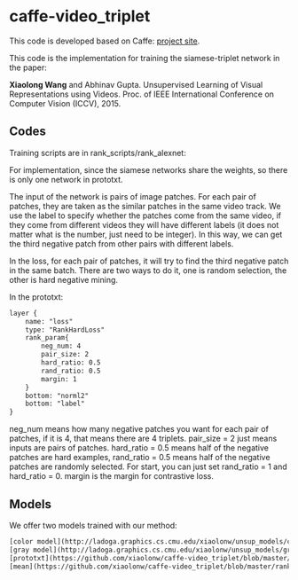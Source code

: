 
# caffe-video_triplet

This code is developed based on Caffe: [project site](http://caffe.berkeleyvision.org).

This code is the implementation for training the siamese-triplet network in the paper:

**Xiaolong Wang** and Abhinav Gupta. Unsupervised Learning of Visual Representations using Videos. Proc. of IEEE International Conference on Computer Vision (ICCV), 2015. 

Codes
----

Training scripts are in rank_scripts/rank_alexnet: 

For implementation, since the siamese networks share the weights, so there is only one network in prototxt. 

The input of the network is pairs of image patches. For each pair of patches, they are taken as the similar patches in the same video track. We use the label to specify whether the patches come from the same video, if they come from different videos they will have different labels (it does not matter what is the number, just need to be integer). In this way, we can get the third negative patch from other pairs with different labels. 

In the loss, for each pair of patches, it will try to find the third negative patch in the same batch. There are two ways to do it, one is random selection, the other is hard negative mining. 

In the prototxt: 

```txt
layer {		
	name: "loss"	
	type: "RankHardLoss" 	
	rank_param{		
		neg_num: 4	
		pair_size: 2 	
		hard_ratio: 0.5 	
		rand_ratio: 0.5 	
		margin: 1 	
	} 	
	bottom: "norml2" 	
	bottom: "label" 	
}
```

neg_num means how many negative patches you want for each pair of patches, if it is 4, that means there are 4 triplets. pair_size = 2 just means inputs are pairs of patches. hard_ratio = 0.5 means half of the negative patches are hard examples, rand_ratio = 0.5 means half of the negative patches are randomly selected. For start, you can just set rand_ratio = 1 and hard_ratio = 0. margin is the margin for contrastive loss. 


Models
----

We offer two models trained with our method: 

```txt
[color model](http://ladoga.graphics.cs.cmu.edu/xiaolonw/unsup_models/color_model.caffemodel) is trained with RGB images. 
[gray model](http://ladoga.graphics.cs.cmu.edu/xiaolonw/unsup_models/gray_model.caffemodel) is trained with gray images (3-channel inputs). 
[prototxt](https://github.com/xiaolonw/caffe-video_triplet/blob/master/rank_scripts/rank_alexnet/unsup_net_deploy.prototxt) is the prototxt.
[mean](https://github.com/xiaolonw/caffe-video_triplet/blob/master/rank_scripts/rank_alexnet/video_mean.binaryproto) is the mean file.
```


